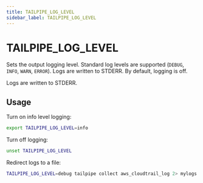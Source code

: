 ```yaml
---
title: TAILPIPE_LOG_LEVEL
sidebar_label: TAILPIPE_LOG_LEVEL
---
```


# TAILPIPE_LOG_LEVEL

Sets the output logging level.  Standard log levels are supported (`DEBUG`, `INFO`, `WARN`, `ERROR`). Logs are written to STDERR.  By default, logging is off.

Logs are written to STDERR.

## Usage 

Turn on info level logging:
```bash
export TAILPIPE_LOG_LEVEL=info
```

Turn off logging:

```bash
unset TAILPIPE_LOG_LEVEL
```

Redirect logs to a file:
```bash
TAILPIPE_LOG_LEVEL=debug tailpipe collect aws_cloudtrail_log 2> mylogs.txt
```